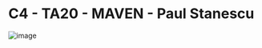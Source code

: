 # C4 - TA20 - MAVEN - Paul Stanescu
![image](https://user-images.githubusercontent.com/62121921/229461764-9432b64d-8f5b-48a4-8836-57daa10a4863.png)

